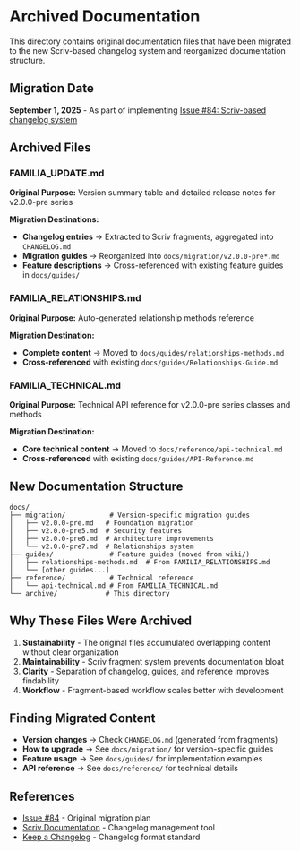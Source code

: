 # Archived Documentation

This directory contains original documentation files that have been migrated to the new Scriv-based changelog system and reorganized documentation structure.

## Migration Date
**September 1, 2025** - As part of implementing [Issue #84: Scriv-based changelog system](https://github.com/delano/familia/issues/84)

## Archived Files

### FAMILIA_UPDATE.md
**Original Purpose:** Version summary table and detailed release notes for v2.0.0-pre series

**Migration Destinations:**
- **Changelog entries** → Extracted to Scriv fragments, aggregated into `CHANGELOG.md`
- **Migration guides** → Reorganized into `docs/migration/v2.0.0-pre*.md`
- **Feature descriptions** → Cross-referenced with existing feature guides in `docs/guides/`

### FAMILIA_RELATIONSHIPS.md
**Original Purpose:** Auto-generated relationship methods reference

**Migration Destination:**
- **Complete content** → Moved to `docs/guides/relationships-methods.md`
- **Cross-referenced** with existing `docs/guides/Relationships-Guide.md`

### FAMILIA_TECHNICAL.md
**Original Purpose:** Technical API reference for v2.0.0-pre series classes and methods

**Migration Destination:**
- **Core technical content** → Moved to `docs/reference/api-technical.md`
- **Cross-referenced** with existing `docs/guides/API-Reference.md`

## New Documentation Structure

```
docs/
├── migration/           # Version-specific migration guides
│   ├── v2.0.0-pre.md   # Foundation migration
│   ├── v2.0.0-pre5.md  # Security features
│   ├── v2.0.0-pre6.md  # Architecture improvements
│   └── v2.0.0-pre7.md  # Relationships system
├── guides/              # Feature guides (moved from wiki/)
│   ├── relationships-methods.md  # From FAMILIA_RELATIONSHIPS.md
│   └── [other guides...]
├── reference/           # Technical reference
│   └── api-technical.md # From FAMILIA_TECHNICAL.md
└── archive/            # This directory
```

## Why These Files Were Archived

1. **Sustainability** - The original files accumulated overlapping content without clear organization
2. **Maintainability** - Scriv fragment system prevents documentation bloat
3. **Clarity** - Separation of changelog, guides, and reference improves findability
4. **Workflow** - Fragment-based workflow scales better with development

## Finding Migrated Content

- **Version changes** → Check `CHANGELOG.md` (generated from fragments)
- **How to upgrade** → See `docs/migration/` for version-specific guides
- **Feature usage** → See `docs/guides/` for implementation examples
- **API reference** → See `docs/reference/` for technical details

## References

- [Issue #84](https://github.com/delano/familia/issues/84) - Original migration plan
- [Scriv Documentation](https://scriv.readthedocs.io/) - Changelog management tool
- [Keep a Changelog](https://keepachangelog.com/) - Changelog format standard
